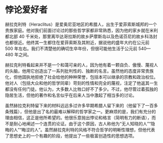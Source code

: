 # 悖论爱好者

赫拉克利特（Heraclitus）是爱奥尼亚地区的希腊人，出生于爱菲索斯城邦的一个贵族家庭。他对我们前面讨论过的那些哲学家都非常熟悉，因为他的家乡就在米利都北部 40 千米处，那里离毕达哥拉斯的故乡萨摩斯岛以及色诺芬尼的故乡科洛封也都很近。他终其一生都住在爱菲索斯及其附近，据说他的盛年大约在公元前 500 年左右。我们不清楚他的确切生卒年份，但很可能他生活于公元前 540—480 年之间。

赫拉克利特看起来并不是一个和蔼可亲的人，因为他有着一颗自负、傲慢、蔑视人的头脑，他用它创造出了一系列批判性的、独断的名言。虽然他的态度非常贵族化，但他固执地拒绝了社会给他的种种荣誉，包括本可以继承的宗教和政治权位。他对人（包括大众和他的哲学同辈）苛刻的性情和完全的蔑视，注定了他返其一生都没有任何门徒。他认为，大多数人比牲口好不了多少。不过，他尽管过着孤独的隐居生活，但他的著作和名言似乎在后来人当中激起了相当多的讨论。

虽然赫拉克利特留下来的材料远远多过许多早期希腊人留下来的（他留下了一百多条残篇），但他是出了名的最难以解释的哲学家之一。更麻烦的是，我们有充分的理由相信，这正是他所希望的。他很乐意抛出悖论和格言（简明有力的断语），而不是耐心地阐述一个连贯的论证。由于这个原因，古人称他为“无人知晓的人”“隐晦的人”“晦涩的人”。虽然赫拉克利特的风格不符合哲学的明晰性理想，但他代表了思想史上的一个有趣的阶段，他提出了一些极富创造性的思想选项。
